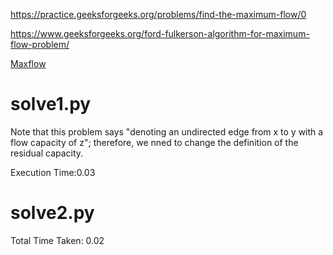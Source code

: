 https://practice.geeksforgeeks.org/problems/find-the-maximum-flow/0

https://www.geeksforgeeks.org/ford-fulkerson-algorithm-for-maximum-flow-problem/

[Maxflow](https://www.youtube.com/watch?v=ZwshZEMl_mk&list=PLRdD1c6QbAqJn0606RlOR6T3yUqFWKwmX&index=85)

# solve1.py

Note that this problem says "denoting an undirected edge from x to y with a flow capacity of z"; therefore, we nned to change the definition of the residual capacity.

Execution Time:0.03

# solve2.py

Total Time Taken: 0.02
